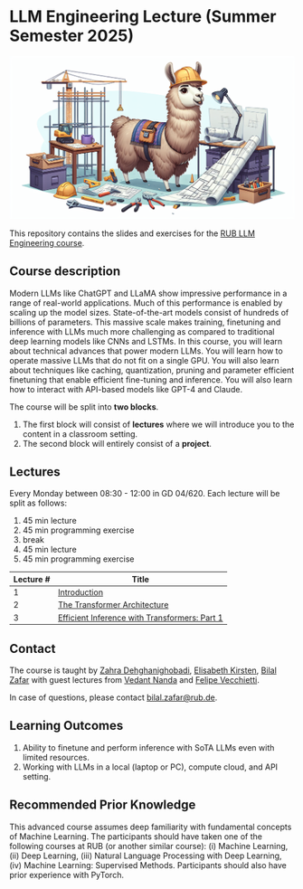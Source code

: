 # LLM Engineering Lecture (Summer Semester 2025)

<p align="center">
<img src="img/header.png" alt="" width="600"/>
</p>

This repository contains the slides and exercises for the [RUB LLM Engineering course](https://vvz.ruhr-uni-bochum.de/campus/all/event.asp?objgguid=0x5740DDED5FAA4912B946261B9D7330DB&from=vvz&gguid=0x2741E524E0074AFEAAA1211DFC92820A&mode=own&lang=en&tguid=0x465D15D340584F31963F02CDAA33142A).

## Course description
Modern LLMs like ChatGPT and LLaMA show impressive performance in a range of real-world applications. Much of this performance is enabled by scaling up the model sizes. State-of-the-art models consist of hundreds of billions of parameters. This massive scale makes training, finetuning and inference with LLMs much more challenging as compared to traditional deep learning models like CNNs and LSTMs. In this course, you will learn about technical advances that power modern LLMs. You will learn how to operate massive LLMs that do not fit on a single GPU. You will also learn about techniques like caching, quantization, pruning and parameter efficient finetuning that enable efficient fine-tuning and inference. You will also learn how to interact with API-based models like GPT-4 and Claude.

The course will be split into **two blocks**. 
1. The first block will consist of **lectures** where we will introduce you to the content in a classroom setting. 
2. The second block will entirely consist of a **project**.

## Lectures
Every Monday between 08:30 - 12:00 in GD 04/620. Each lecture will be split as follows:
1. 45 min lecture
2. 45 min programming exercise
3. break
4. 45 min lecture
5. 45 min programming exercise

| Lecture # |         Title         | 
| --------- | --------------------- |
| 1         | [Introduction](01_intro)      |
| 2         | [The Transformer Architecture](02_transformer_architecture) |
| 3         | [Efficient Inference with Transformers: Part 1](03_efficient_inference_part_1) |

## Contact
The course is taught by [Zahra Dehghanighobadi](https://informatik.rub.de/aisoc/people/dehghanighobadi/), [Elisabeth Kirsten](https://informatik.rub.de/en/aisoc/people/kirsten/), [Bilal Zafar](https://informatik.rub.de/zafar/) with guest lectures from [Vedant Nanda](https://nvedant07.github.io) and [Felipe Vecchietti](https://lfelipesv.github.io).

In case of questions, please contact bilal.zafar@rub.de.

## Learning Outcomes
1. Ability to finetune and perform inference with SoTA LLMs even with limited resources.
2. Working with LLMs in a local (laptop or PC), compute cloud, and API setting.

## Recommended Prior Knowledge
This advanced course assumes deep familiarity with fundamental concepts of Machine Learning. The participants should have taken one of the following courses at RUB (or another similar course): (i) Machine Learning, (ii) Deep Learning, (iii) Natural Language Processing with Deep Learning, (iv) Machine Learning: Supervised Methods.
Participants should also have prior experience with PyTorch.
